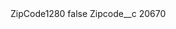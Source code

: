 <?xml version="1.0" encoding="UTF-8"?>
<CustomMetadata xmlns="http://soap.sforce.com/2006/04/metadata" xmlns:xsi="http://www.w3.org/2001/XMLSchema-instance" xmlns:xsd="http://www.w3.org/2001/XMLSchema">
    <label>ZipCode1280</label>
    <protected>false</protected>
    <values>
        <field>Zipcode__c</field>
        <value xsi:type="xsd:string">20670</value>
    </values>
</CustomMetadata>
